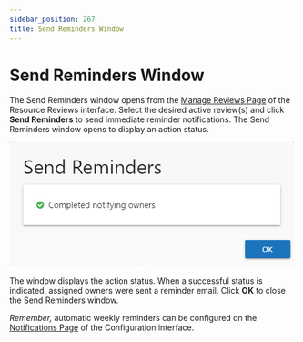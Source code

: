 ```yaml
---
sidebar_position: 267
title: Send Reminders Window
---
```


# Send Reminders Window

The Send Reminders window opens from the [Manage Reviews Page](../Interface#Manage "Manage Reviews Page") of the Resource Reviews interface. Select the desired active review(s) and click **Send Reminders** to send immediate reminder notifications. The Send Reminders window opens to display an action status.

![Send Reminders window](../../../../../../../static/Content/Resources/Images/Access/General/Window/SendReminders.png "Send Reminders window")

The window displays the action status. When a successful status is indicated, assigned owners were sent a reminder email. Click **OK** to close the Send Reminders window.

*Remember,* automatic weekly reminders can be configured on the [Notifications Page](../../Admin/Configuration/Notifications "Notifications Page") of the Configuration interface.